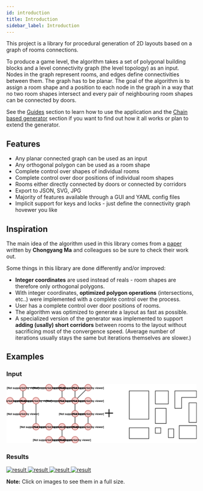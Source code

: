 ```yaml
---
id: introduction
title: Introduction
sidebar_label: Introduction
---
```


This project is a library for procedural generation of 2D layouts based on a graph of rooms connections.

To produce a game level, the algorithm takes a set of polygonal building blocks and a level connectivity graph (the level topology) as an input. Nodes in the graph represent rooms, and edges define connectivities between them. The graph has to be planar. The goal of the algorithm is to assign a room shape and a position to each node in the graph in a way that no two room shapes intersect and every pair of neighbouring room shapes can be connected by doors.

See the [Guides](guides.md) section to learn how to use the application and the [Chain based generator](chainBasedGenerator.md) section if you want to find out how it all works or plan to extend the generator.

## Features
- Any planar connected graph can be used as an input
- Any orthogonal polygon can be used as a room shape
- Complete control over shapes of individual rooms
- Complete control over door positions of individual room shapes
- Rooms either directly connected by doors or connected by corridors
- Export to JSON, SVG, JPG
- Majority of features available through a GUI and YAML config files
- Implicit support for keys and locks - just define the connectivity graph hovewer you like

## Inspiration
The main idea of the algorithm used in this library comes from a [paper](http://chongyangma.com/publications/gl/index.html) written by **Chongyang Ma** and colleagues so be sure to check their work out.

Some things in this library are done differently and/or improved:
- **Integer coordinates** are used instead of reals - room shapes are therefore only orthogonal polygons.
- With integer coordinates, **optimized polygon operations** (intersections, etc..) were implemented with a complete control over the process.
- User has a complete control over door positions of rooms.
- The algorithm was optimized to generate a layout as fast as possible.
- A specialized version of the generator was implemented to support **adding (usally) short corridors** between rooms to the layout without sacrificing most of the convergence speed. (Average number of iterations usually stays the same but iterations themselves are slower.)

## Examples

### Input

![alt-text](assets/introduction/introduction.svg)

### Results

<div class="results">
  <a href="/ProceduralLevelGenerator/docs/assets/introduction/0.jpg" target="_blank">
    <img src="/ProceduralLevelGenerator/docs/assets/introduction/0.jpg" alt="result">
  </a>
  <a href="/ProceduralLevelGenerator/docs/assets/introduction/1.jpg" target="_blank">
    <img src="/ProceduralLevelGenerator/docs/assets/introduction/1.jpg" alt="result">
  </a>
  <a href="/ProceduralLevelGenerator/docs/assets/introduction/2.jpg" target="_blank">
    <img src="/ProceduralLevelGenerator/docs/assets/introduction/2.jpg" alt="result">
  </a>
  <a href="/ProceduralLevelGenerator/docs/assets/introduction/3.jpg" target="_blank">
    <img src="/ProceduralLevelGenerator/docs/assets/introduction/3.jpg" alt="result">
  </a>
</div>

**Note:** Click on images to see them in a full size.